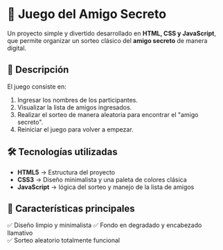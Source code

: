 # 🎁 Juego del Amigo Secreto  

Un proyecto simple y divertido desarrollado en **HTML, CSS y JavaScript**, que permite organizar un sorteo clásico del **amigo secreto** de manera digital.  

## 📌 Descripción  
El juego consiste en:  
1. Ingresar los nombres de los participantes.  
2. Visualizar la lista de amigos ingresados.  
3. Realizar el sorteo de manera aleatoria para encontrar el "amigo secreto".  
4. Reiniciar el juego para volver a empezar.  

## 🛠️ Tecnologías utilizadas  
- **HTML5** → Estructura del proyecto  
- **CSS3** → Diseño minimalista y una paleta de colores clásica  
- **JavaScript** → lógica del sorteo y manejo de la lista de amigos  

## 🎨 Características principales  
✅ Diseño limpio y minimalista 
✅ Fondo en degradado y encabezado llamativo  
✅ Sorteo aleatorio totalmente funcional  



